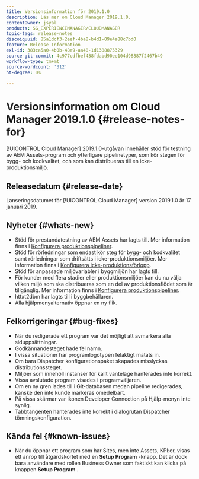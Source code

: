 ```yaml
---
title: Versionsinformation för 2019.1.0
description: Läs mer om Cloud Manager 2019.1.0.
contentOwner: jsyal
products: SG_EXPERIENCEMANAGER/CLOUDMANAGER
topic-tags: release-notes
discoiquuid: 85a1dcf3-2eef-4ba8-b4d1-09e4a88c7bd0
feature: Release Information
exl-id: 383ca5a0-4b0b-48e9-aa48-1d1388875329
source-git-commit: 4c977cdfbef438fdabd90ee104d98887f2467b49
workflow-type: tm+mt
source-wordcount: '312'
ht-degree: 0%

---
```


# Versionsinformation om Cloud Manager 2019.1.0 {#release-notes-for}

[!UICONTROL Cloud Manager] 2019.1.0-utgåvan innehåller stöd för testning av AEM Assets-program och ytterligare pipelinetyper, som kör stegen för bygg- och kodkvalitet, och som kan distribueras till en icke-produktionsmiljö.

## Releasedatum {#release-date}

Lanseringsdatumet för [!UICONTROL Cloud Manager] version 2019.1.0 är 17 januari 2019.

## Nyheter {#whats-new}

* Stöd för prestandatestning av AEM Assets har lagts till. Mer information finns i [Konfigurera produktionspipeliner](/help/using/production-pipelines.md).
* Stöd för rörledningar som endast kör steg för bygg- och kodkvalitet samt rörledningar som driftsätts i icke-produktionsmiljöer. Mer information finns i [Konfigurera icke-produktionsförlopp](/help/using/non-production-pipelines.md).
* Stöd för anpassade miljövariabler i byggmiljön har lagts till.
* För kunder med flera stadier eller produktionsmiljöer kan du nu välja vilken miljö som ska distribueras som en del av produktionsflödet som är tillgänglig. Mer information finns i [Konfigurera produktionspipeliner](/help/using/production-pipelines.md).
* httxt2dbm har lagts till i byggbehållaren.
* Alla hjälpmenyalternativ öppnar en ny flik.

## Felkorrigeringar {#bug-fixes}

* När du redigerade ett program var det möjligt att avmarkera alla siduppsättningar.
* Godkännandesteget hade fel namn.
* I vissa situationer har programlogotypen felaktigt matats in.
* Om bara Dispatcher konfigurationspaket skapades misslyckas distributionssteget.
* Miljöer som innehöll instanser för kallt vänteläge hanterades inte korrekt.
* Vissa avslutade program visades i programväljaren.
* Om en ny gren lades till i Git-databasen medan pipeline redigerades, kanske den inte kunde markeras omedelbart.
* På vissa skärmar var ikonen Developer Connection på Hjälp-menyn inte synlig.
* Tabbtangenten hanterades inte korrekt i dialogrutan Dispatcher tömningskonfiguration.

## Kända fel {#known-issues}

* När du öppnar ett program som har Sites, men inte Assets, KPI:er, visas ett anrop till åtgärdskortet med en **Setup Program** -knapp. Det är dock bara användare med rollen Business Owner som faktiskt kan klicka på knappen **Setup Program** .
